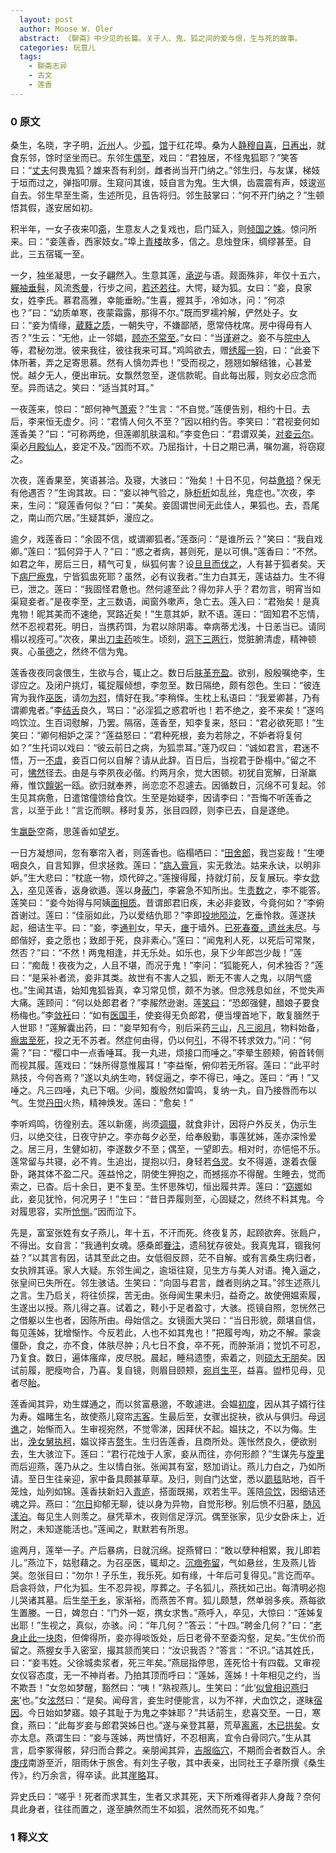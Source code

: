 ```yaml
---
  layout: post
  author: Moose W. Oler
  abstract: 《聊斋》中少见的长篇。关于人、鬼、狐之间的爱与恨，生与死的故事。
  categories: 玩意儿
  tags:
    - 聊斋志异
    - 古文
    - 莲香
---
```


### 0 原文

桑生，名晓，字子明，[沂州](/ "沂（音“疑”）州：州名。治所在今山东临沂县。")人。少[孤](/ "失去父亲。见《孟子.梁惠王下》：“幼而无父曰孤。”")，[馆](/ "寓舍。此谓寓居。")于红花埠。桑为人[静穆自喜](/ "以沉静平和自矜。")，[日再出](/ "每日出去两次。")，就食东邻，馀时坚坐而已。东邻生[偶至](/ "此据二十四卷抄本，原无此二字。")，戏曰：“君独居，不怪鬼狐耶？”笑答曰：“[丈夫](/ "大丈夫，犹言男子汉。")何畏鬼狐？雄来吾有利剑，雌者尚当开门纳之。”邻生归，与友谋，梯妓于垣而过之，弹指叩扉。生窥问其谁，妓自言为鬼。生大惧，齿震震有声，妓逡巡自去。邻生早至生斋，生述所见，且告将归。邻生鼓掌曰：“何不开门纳之？”生顿悟其假，遂安居如初。

积半年，一女子夜来叩[斋](/ "书房")，生意友人之复戏也，启门延入，则[倾国之姝](/ "谓绝色女子。倾国，或作“倾国倾城”，指美女。《汉书.外戚传》载李延年歌：“北方有佳人，绝世而独立；一顾倾人城，再顾倾人国。宁不知倾人于倾国，佳人难再得。”")。惊问所来。曰：“妾莲香，西家妓女。”埠上[青楼](/ "指妓馆。《玉台新咏》刘邈《万山见采桑人》：“倡妾不胜愁，结束下青楼。“")故多，信之。息烛登床，绸缪甚至。自此，三五宿辄一至。

一夕，独坐凝思，一女子翩然入。生意其莲，[承逆](/ "迎接。逆，迎。")与语。觌面殊非，年仅十五六，[軃袖垂髫](/ "軃（音“朵”）。双肩瘦削，头发下垂。軃，下垂。軃袖，垂袖，此谓肩削。髫，头发下垂，此谓少女。少女未笄不束发，鬓发下垂。")，风流[秀曼](/ "秀美。曼，美。")，行步之间，[若还若往](/ "像是回退，又像前行。言其体态轻盈娥娜。")。大愕，疑为狐。女曰：“妾，良家女，姓李氏。慕君高雅，幸能垂盼。”生喜，握其手，冷如冰，问：“何凉也？”曰：“幼质单寒，夜蒙霜露，那得不尔。”既而罗襦衿解，俨然处子。女曰：“妾为情缘，[葳蕤之质](/ "葳蕤（音“威瑞（阳平）”，草名。谓娇嫩柔弱的处女之身。）")，一朝失守，不嫌鄙陋，愿常侍枕席。房中得毋有人否？”生云：“无他，止一邻娼，[顾亦不常至](/ "据二十四卷抄本，原脱“亦”字。")。”女曰：“当[谨](/ "小心")避之。妾不与[院中人](/ "妓院中人，指妓女。")等，君秘勿泄。彼来我往，彼往我来可耳。”鸡鸣欲去，赠[绣履一钩](/ "绣鞋一只。履，鞋。钩，旧时女子裹足，致使足尖小而弯，鞋形尖端翘起如钩，故称。")，曰：“此妾下体所著，弄之足寄思慕。然有人慎勿弄也！”受而视之，翘翘如解结锥，心甚爱悦。越夕无人，便出审玩。女飘然忽至，遂信款昵。自此每出履，则女必应念而至。异而诘之。笑曰：“适当其时耳。”

一夜莲来，惊曰：“郎何神气[萧索](/ "本指秋日景物凄凉，此谓精神萎靡、气色灰暗。")？”生言：“不自觉。”莲便告别，相约十日。去后，李来恒无虚夕。问：“君情人何久不至？”因以相约告。李笑曰：“君视妾何如莲香美？”曰：“可称两绝，但莲卿肌肤温和。”李变色曰：“君谓双美，[对妾云尔](/ "原文脱一“妾”字，据二十四卷抄本补。")。渠必[月殿仙人](/ "传说中的月中仙女，即嫦娥。旧时诗文常用以喻美丽的女子。")，妾定不及。”因而不欢。乃屈指计，十日之期已满，嘱勿漏，将窃窥之。

次夜，莲香果至，笑语甚洽。及寝，大骇曰：“殆矣！十日不见，何益[惫损](/ "疲惫、消瘦。")？保无有他遇否？”生询其故。曰：“妾以神气验之，脉[析析](/ "散乱的样子。此据二十四卷抄本，原作“拆拆”。")如乱丝，鬼症也。”次夜，李来，生问：“窥莲香何似？”曰：“美矣。妾固谓世间无此佳人，果狐也。去，吾尾之，南山而穴居。”生疑其妒，漫应之。

逾夕，戏莲香曰：“余固不信，或谓卿狐者。”莲亟问：“是谁所云？”笑曰：“我自戏卿。”莲曰：“狐何异于人？”曰：“惑之者病，甚则死，是以可惧。”莲香曰：“不然。如君之年，房后三日，精气可复，纵狐何害？设[旦旦而伐之](/ "本谓天天砍伐树木，见《孟子·告子上》；此谓天天放纵淫欲。旦旦，日日，每天每天地。伐，砍伐。旧谓淫乐伐性伤身。《吕氏春秋·本生》：“靡曼皓齿，郑卫之音，务以自乐，命之日伐性之斧。”")，人有甚于狐者矣。天下[病尸瘵鬼](/ "痨尸瘵（zhài债）鬼，指因患肺病而死的人。旧时肺结核为不治之症，称痨瘵。痨，此据青柯亭刻本，原作“病”。")，宁皆狐盅死耶？虽然，必有议我者。”生力白其无，莲诘益力。生不得已，泄之。莲曰：“我固怪君惫也。然何遽至此？得勿非人乎？君勿言，明宵当如渠窥妾者。”是夜李至，[才]()三数语，闻窗外嗽声，急亡去。莲入曰：“君殆矣！是真鬼物！昵其美而不速绝，冥路近矣！”生意其妒，默不语。莲曰：“固知君不忘情，然不忍视君死。明日，当携药饵，为君以除阴毒。幸病蒂尤浅，十日恙当已。请同榻以视痊可。”次夜，果出[刀圭药](/ "一小匙药。刀圭，古时量取药末的用具。章炳麟《新方言·释器》谓刀圭即“汤匙”；刀圭，古读如“条耕”，即今之“调羹”。")啖生。顷刻，[洞下三两行](/ "泻了两三次。洞，中医术语，下泻，通“濡”。行，次。")，觉脏腑清虚，精神顿爽。心虽[德](/ "感激")之，然终不信为鬼。

莲香夜夜同衾偎生，生欲与合，辄止之。数日后[肤革充盈](/ "谓身体又结实起来。肤革，皮肤。")。欲别，殷殷嘱绝李，生谬应之。及闭户挑灯，辄捉履倾想，李忽至。数日隔绝，颇有怨色。生曰：“彼连宵为我作[巫医](/ "巫师和医师。此指行医治病。")，请勿[为怼](/ "为怼（duì对）：产生怨恨。")，情好在我。”李稍怿。生枕上私语曰：“我爱卿甚，乃有谓卿鬼者。”李[结舌](/ "说不出话。")良久，骂曰：“必淫狐之惑君听也！若不绝之，妾不来矣！”遂呜呜饮泣。生百词慰解，乃罢。隔宿，莲香至，知李复来，怒曰：“君必欲死耶！”生笑曰：“卿何相妒之深？”莲益怒曰：“君种死根，妾为若除之，不妒者将复何如？”生托词以戏曰：“彼云前日之病，为狐祟耳。”莲乃叹曰：“诚如君言，君迷不悟，万一[不虞](/ "没有意料到的事。")，妾百口何以自解？请从此辞。百日后，当视君于卧榻中。”留之不可，[怫然](/ "怫（fú孚）然：恼怒的样子。")径去。由是与李夙夜必偕。约两月余，觉大困顿。初犹自宽解，日渐羸瘠，惟饮[饘粥](/ "饘（zhān占）粥：黏粥。《礼记·檀弓》：”饘粥之食。”《疏》：“厚曰饘，稀曰粥。”")一瓯。欲归就奉养，尚恋恋不忍遽去。因循数日，沉绵不可复起。邻生见其病惫，日遣馆僮馈给食饮。生至是始疑李，因请李曰：“吾悔不听莲香之言，以至于此！”言讫而瞑。移时复苏，张目四顾，则李已去，自是遂绝。

生[羸卧](/ "此据二十四卷抄本，原作“赢卧”。")空斋，思莲香如[望岁](/ "饥饿而盼望谷熟。《左传·昭公三十年》：“闵闵焉如农夫望岁，惧以待食。“望，原作“往”，据二十四卷抄本改。")。

一日方凝想间，忽有搴帘入者，则莲香也。临榻哂曰：“[田舍郎](/ "农家子弟，含讥讽之意的戏称。")，我岂妄哉！”生哽咽良久，自言知罪，但求拯救。莲曰：“[病入膏肓](/ "病入膏盲（huāng荒）：谓病情恶化无法可医。《左传·成公十年》：“公梦疾为竖子曰：‘彼良医也，惧伤我：焉逃之？’其一曰：‘居肓之上，膏之下，苦我何？’医至，曰：‘疾不可为也。在肓之上，膏之下，攻之不可，达之不及，药不至焉，不可为也。’”膏盲，古代医学指心脏与隔膜之间。")，实无救法。姑来永诀，以明非妒。”生大悲曰：“枕底一物，烦代碎之。”莲搜得履，持就灯前，反复展玩。李女[欻入](/ "欻（xū须）入：一闪而入。，欻同“？？”，忽然。")，[卒](/ "同“猝”，突然。")见莲香，返身欲遁。莲以身[蔽门](/ "蔽：此据二十四卷抄本，原作“闭”。")，李窘急不知所出。生[责数](/ "责数（shǔ暑），列举事实加以责问。")之，李不能答。莲笑曰：“妾今始得与阿姨[面相质](/ "当面对质。质，询问。")。昔谓郎君旧疾，未必非妾致，今竟何如？”李俯首谢过。莲曰：“佳丽如此，乃以爱结仇耶？”李即[投地陨泣](/ "谓伏地哭泣。投地，下拜，拜伏于地，陨泣，落泪。")，乞垂怜救。莲遂扶起，细诘生平。曰：“妾，李[通判](/ "官名。明、清为知府之佐，各府置员不等，分掌粮运、督捕及农田水利等事务。")女，早夭，[瘗](/ "瘗（yì意）：埋葬。")于墙外。[已死春蚕，遗丝未尽](/ "“已死”二句：意谓人虽已死而情丝未断。丝，谐“思”。李商隐 《无题》：“春蚕到死丝方尽，蜡炬成灰泪始干。”遗丝，原作“遗思”，此据二十四卷抄本改。")。与郎偕好，妾之愿也；致郎于死，良非素心。”莲曰：“闻鬼利人死，以死后可常聚，然否？”曰：“不然！两鬼相逢，并无乐处。如乐也，泉下少年郎岂少哉！”莲曰：“痴哉！夜夜为之，人且不堪，而况于鬼！”李问：“狐能死人，何术独否？”莲曰：“是采补者流，妾非其类。故世有不害人之狐，断无不害人之鬼，以阴气盛也。”生闻其语，始知鬼狐皆真，幸习常见惯，颇不为骇。但念残息如丝，不觉失声大痛。莲顾问：“何以处郎君者？”李赧然逊谢。莲[笑曰](/ "曰：原无此字，据二十四卷抄本补。")：“恐郎强健，醋娘子要食杨梅也。”李[敛衽](/ "敛衽（rèn任）：整理衣襟而拜。衽，衣襟。")曰：“如有[医国手](/ "本指医术居全国之首的高手，此指能起死回生的神奇手段、本领。")，使妾得无负郎君，便当埋首地下，敢复腼然于人世耶！”莲解囊出药，曰：“妾早知有今，别后采药[三山](/ "三山：神话传说中的三神山，即方丈、蓬莱、瀛洲。见王嘉《拾遗记·高辛》。")，[凡三阅月](/ "共历三月。阅，历。")，物料始备，[瘵盅至死](/ "瘵（zh ài债）蛊（gǔ古）：劳（痨）瘵、蛊疾。即民间所谓“色痨”。古人以为淫欲过度所患之痨病（肺结核），为不治之症。蛊疾，犹痼疾。经久不愈之病。")，投之无不苏者。然症何由得，仍以何[引](/ "药引。")，不得不转求效力。”问：“何需？”曰：“樱口中一点香唾耳。我一丸进，烦接口而唾之。”李晕生颐颊，俯首转侧而视其履。莲戏曰：“妹所得意惟履耳！”李益惭，俯仰若无所容。莲曰：“此平时熟技，今何吝焉？”遂以丸纳生吻，转促逼之，李不得已，唾之。莲曰：“再！”又唾之。凡三四唾，丸已下咽。少间，腹殷然如雷鸣，复纳一丸，自乃接唇而布以气。生觉[丹田](/ "道家称人身脐下三寸处。见《云笈七签·黄庭外景经》。")火热，精神焕发。莲曰：“愈矣！”

李听鸡鸣，彷徨别去。莲以新瘥，尚须[调摄](/ "调摄（shè涉）：调理保养。")，就食非计，因将户外反关，伪示生归，以绝交往，日夜守护之。李亦每夕必至，给奉殷勤，事莲犹姊，莲亦深怜爱之。居三月，生健如初，李遂数夕不至；偶至，一望即去。相对时，亦悒悒不乐。莲常留与共寝，必不肯。生追出，提抱以归，身轻若[刍灵](/ "旧时为送葬扎的草人。见《论衡·乱龙》。")。女不得遁，遂着衣偃卧，踡其体不盈二尺。莲益怜之，阴使生狎抱之，而撼摇亦不得醒。生睡去，觉而索之，已杳。后十余日，更不复至。生怀思殊切，恒出履共弄。莲曰：“[窈娜](/ "窈窕、娜，美好的样子。")如此，妾见犹怜，何况男子！”生曰：“昔日弄履则至，心固疑之，然终不料其鬼。今对履思容，实所[怆恻](/ "chuàng cè。")。”因而泣下。

先是，富室张姓有女子燕儿，年十五，不汗而死。终夜复苏，起顾欲奔。张扃户，不得出。女自言：“我通判女魂。感桑郎[眷注](/ "垂爱关注。")，遗舄犹存彼处。我真鬼耳，锢我何益？”以其言有因，诘其至此之由。女低徊反顾，茫不自解。或有言桑生病归者，女执辨其诬。家人大疑。东邻生闻之，逾垣往窥，见生方与美人对语。掩入逼之，张皇间已失所在。邻生骇诘。生笑曰：“向固与君言，雌者则纳之耳。”邻生述燕儿之言。生乃启关，将往侦探，苦无由。张母闻生果未归，益奇之。故使佣媪索履，生遂出以授。燕儿得之喜。试着之，鞋小于足者盈寸，大骇。揽镜自照，忽恍然己之借躯以生也者，因陈所由。母始信之。女镜面大哭曰：“当日形貌，颇堪自信，每见莲姊，犹增惭怍。今反若此，人也不如其鬼也！”把履号啕，劝之不解。蒙衾僵卧，食之，亦不食，体肤尽肿；凡七日不食，卒不死，而肿渐消；觉饥不可忍，乃复食。数日，遍体瘙痒，皮尽脱。晨起，睡舄遗堕，索着之，则[硕大无朋](/ "大得无与伦比。硕，大。朋，伦比。语见《诗·唐风·椒聊》。")矣。因试前履，肥瘦吻合，乃喜。复自镜，则眉目颐颊，[宛肖生平](/ "宛然与往日容貌一样。肖，像。")，益喜。盥栉见母，见者尽[眙](/ "眙（chì敕）：惊视。此据青柯亭刻本，原作“怡”。")。

莲香闻其异，劝生媒通之，而以贫富悬邈，不敢遽进。会媪[初度](/ "生日。初度，谓初生之时，后因指称生日。语出屈原《离骚》。")，因从其子婿行往为寿。媪睹生名，故使燕儿窥帘[志客](/ "辨识客人。志，或作“识”，辨认。见《集韵》。")。生最后至，女骤出捉袂，欲从与俱归。母[诃谯](/ "呵斥、诮让。诃，同“呵”。谯，同“诮”。")之，始惭而入。生审视宛然，不觉零涕，因拜伏不起。媪扶之，不以为侮。生出，[浼女舅执柯](/ "浼（měi每）女舅执柯；请求女方的舅父做媒人。浼，请托。执柯，谓为人作媒。《诗·豳风·伐柯》：“伐柯如何，匪斧不克。取妻如何，匪媒不得。”")，媪议择吉[赘](/ "赘：招赘。古时男子就女家成婚，谓之赘壻。")生。生归告莲香，且商所处。莲怅然良久，便欲别去，生大骇泣下。莲曰：“君行花烛于人家，妾从而往，亦何形颜？”生谋先与[旋里](/ "回归故里。旋，回还。")而后迎燕，莲乃从之。生以情白张。张闻其有室，怒加诮让。燕儿力白之，乃如所请。至日生往亲迎，家中备具颇甚草草。及归，则自门达堂，悉以[罽毯](/ "罽（jì计）毯：毛毯。罽，一种毛织品。")贴地，百千笼烛，灿列如锦。莲香扶新妇入[青庐](/ "古时北方举行婚礼之处。段成式《酉阳杂俎·礼异》：“北朝婚礼，青布幔为屋，在门内外，谓之青庐。”")，搭面既揭，欢若生平。莲陪[卺饮](/ "卺（jǐn尽）饮：古时结婚仪式中，新婚夫妇食后各执其一瓢，饮酒漱口，谓之卺饮。《礼记·昏义》：“合卺而卺。”孔颖达疏“以一瓠分为二瓢谓之卺，壻之与妇各执一片以酳。”酳（yìn胤），用酒漱口。")，因细诘还魂之异。燕曰：“[尔日](/ "近日。尔，通“迩”，近。")抑郁无聊，徒以身为异物，自觉形秽。别后愤不归墓，[随风漾泊](/ "随风飘荡、停留。")。每见生人则羡之。昼凭草木，夜则信足浮沉。偶至张家，见少女卧床上，近附之，未知遂能活也。”莲闻之，默默若有所思。

逾两月，莲举一子。产后暴病，日就沉绵。捉燕臂曰：“敢以孽种相累，我儿即若儿。”燕泣下，姑慰藉之。为召巫医，辄却之。[沉痼弥留](/ "病久将危。沉痼，积久难治之病。弥留，久病不愈。《尚书·顾命》：“病日臻，既弥留。”此谓病重将死。")，气如悬丝，生及燕儿皆哭。忽张目曰：“勿尔！子乐生，我乐死。如有缘，十年后可复得见。”言讫而卒。启衾将敛，尸化为狐。生不忍异视，厚葬之。子名狐儿，燕抚如己出。每清明必抱儿哭诸其墓。后生[举于乡](/ "即乡试得中，为举人。")，家渐裕，而燕苦不育。狐儿颇慧，然单弱多疾。燕每欲生置媵。一日，婢忽白：“门外一妪，携女求售。”燕呼入，卒见，大惊曰：“莲姊复出耶！”生视之，真似，亦骇。问：“年几何？”答云：“十四。”聘金几何？”曰：“[老身止此一块肉](/ "此据二十四卷抄本，原无“一”字。")，但俾得所，妾亦得啖饭处，后日老骨不至委沟壑，足矣。”生优价而留之。燕握女手入密室，撮其颔而笑曰：“汝识我否？”答言：“不识。”诘其姓氏，曰：“妾韦姓。父徐城卖浆者，死三年矣。”燕屈指停思，莲死恰十有四载。又审视女仪容态度，无一不神肖者。乃拍其顶而呼曰：“莲姊，莲姊！十年相见之约，当不欺吾！”女忽如梦醒，豁然曰：“咦！”熟视燕儿。生笑曰：“此‘[似曾相识燕归来](/ "语出晏殊《浣溪沙》词。")’也。”女[泫然](/ "流涕的样子。")曰：“是矣。闻母言，妾生时便能言，以为不祥，犬血饮之，遂昧[宿因](/ "佛教谓前生的因缘。")。今日始如梦寤。娘子其耻于为鬼之李妹耶？”共话前生，悲喜交至。一日，寒食，燕曰：“此每岁妾与郎君哭姊日也。”遂与亲登其墓，荒草[离离](/ "离离；长貌。白居易《赋得古原草送别》：“离离原上草，一岁一枯荣。”")，[木已拱矣](/ "墓上之树已成握了。拱，两手相握。语出《左传·僖公三十二年》。")。女亦太息。燕谓生曰：“妾与莲姊，两世情好，不忍相离，宜令白骨同穴。”生从其言，启李冢得骸，舁归而合葬之。亲朋闻其异，[吉服临穴](/ "穿着吉庆冠服到墓地参加葬礼。穴，墓穴。")，不期而会者数百人。余[庚戌](/ "康熙九年，即公元一六七○年。")南游至沂，阻雨休于旅舍。有刘生子敬，其中表亲，出同社王子章所撰《桑生传》，约万余言，得卒读。此其[崖略](/ "梗概，大略。语出《庄子·知北游》。")耳。

异史氏曰：“嗟乎！死者而求其生，生者又求其死，天下所难得者非人身哉？奈何具此身者，往往而置之，遂至腆然而生不如狐，泯然而死不如鬼。”

### 1 释义文


